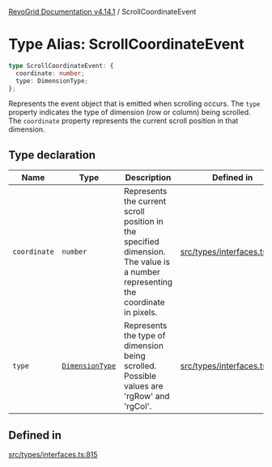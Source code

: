 [RevoGrid Documentation v4.14.1](README.md) / ScrollCoordinateEvent

# Type Alias: ScrollCoordinateEvent

```ts
type ScrollCoordinateEvent: {
  coordinate: number;
  type: DimensionType;
};
```

Represents the event object that is emitted when scrolling occurs.
The `type` property indicates the type of dimension (row or column) being scrolled.
The `coordinate` property represents the current scroll position in that dimension.

## Type declaration

| Name | Type | Description | Defined in |
| ------ | ------ | ------ | ------ |
| `coordinate` | `number` | Represents the current scroll position in the specified dimension. The value is a number representing the coordinate in pixels. | [src/types/interfaces.ts:826](https://github.com/revolist/revogrid/blob/925db466c3d20933669e374666cd0ddbe00cac19/src/types/interfaces.ts#L826) |
| `type` | [`DimensionType`](TypeAlias.DimensionType.md) | Represents the type of dimension being scrolled. Possible values are 'rgRow' and 'rgCol'. | [src/types/interfaces.ts:820](https://github.com/revolist/revogrid/blob/925db466c3d20933669e374666cd0ddbe00cac19/src/types/interfaces.ts#L820) |

## Defined in

[src/types/interfaces.ts:815](https://github.com/revolist/revogrid/blob/925db466c3d20933669e374666cd0ddbe00cac19/src/types/interfaces.ts#L815)
